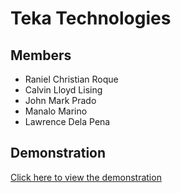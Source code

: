 # Teka Technologies

## Members
- Raniel Christian Roque  
- Calvin Lloyd Lising  
- John Mark Prado
- Manalo Marino
- Lawrence Dela Pena

## Demonstration  
[Click here to view the demonstration](https://drive.google.com/drive/folders/1RZH5I7mc5TaVlbFciPDpakxG9XNTG5e6)
